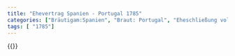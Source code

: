 ```yaml
---
title: "Ehevertrag Spanien - Portugal 1785"
categories: ["Bräutigam:Spanien", "Braut: Portugal", "Eheschließung vollzogen?:Ja", "verschiedenkonfessionelle Ehe?:Nein", "Dynastie Bräutigam:Bourbon (Spanien)", "Akteur Bräutigam:Bourbon (Spanien)", "Akteur Braut:Braganza", "Textbezug?:nein", "Ständisch?:nein", "Ratifikation?:ja", "Sonstiges?:ja", "Bräutigam:Spanien", "Braut: Portugal"]
tags: [ "1785"]
---
```

<!--more-->
{{<v171>}}